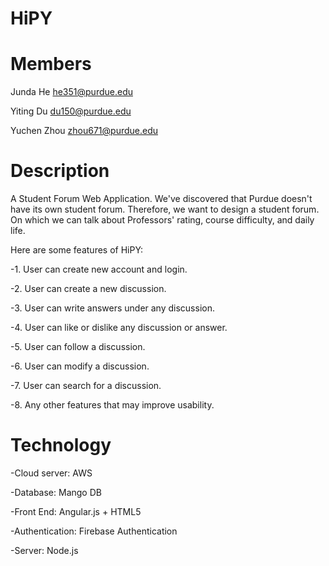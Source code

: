 # HiPY
# Members

Junda He
he351@purdue.edu

Yiting Du
du150@purdue.edu

Yuchen Zhou
zhou671@purdue.edu

# Description

A Student Forum Web Application. We've discovered that Purdue doesn't have its own student forum. Therefore, we want to design a student forum. On which we can talk about Professors' rating, course difficulty, and daily life. 

Here are some features of HiPY:

-1. User can create new account and login.

-2. User can create a new discussion.

-3. User can write answers under any discussion.

-4. User can like or dislike any discussion or answer.

-5. User can follow a discussion.

-6. User can modify a discussion.

-7. User can search for a discussion.

-8. Any other features that may improve usability.

# Technology

-Cloud server: AWS

-Database: Mango DB

-Front End: Angular.js + HTML5

-Authentication: Firebase Authentication

-Server: Node.js
